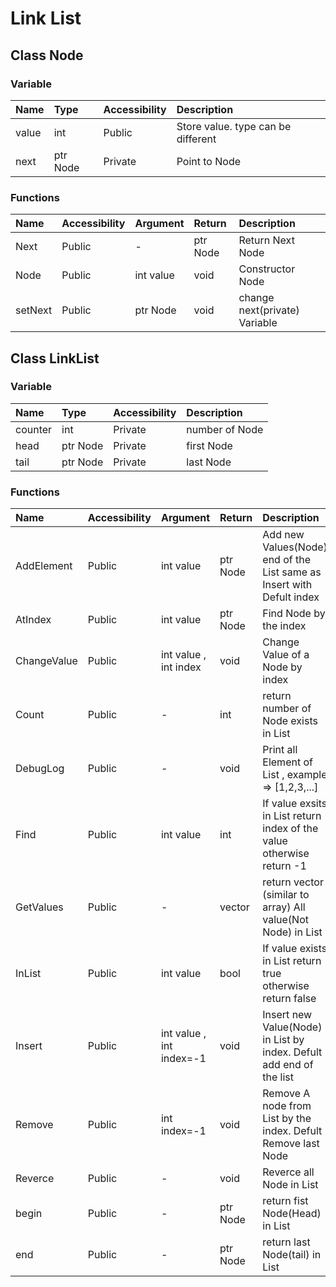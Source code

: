 # Link List

## Class Node

### Variable

|    Name     |    Type     | Accessibility |  Description						           |
| :--------   | :---------  |  :--------    | :----------						             |
|    value    |    int      |    Public  	  | Store value. type can be different |
|    next     |  ptr Node   |	   Private    | Point to Node						           |


### Functions 

|    Name     | Accessibility |   Argument  |   Return    | Description                   |
| :--------   |  :--------    |   :------   |	 :--------  |:-------------                 |
|    Next     |	    Public 	  |      -      |   ptr Node  | Return Next Node	      		  |
|    Node     |     Public 	  |  int value  |   void      | Constructor Node              |
|   setNext   |     Public 	  |	  ptr Node  |	  void      | change next(private) Variable |


## Class LinkList

### Variable

|    Name     |    Type     | Accessibility |  Description   |
| :--------   | :---------  |  :--------    | :----------    |
|    counter  |    int      |    Private  	| number of Node |
|    head     |  ptr Node   |	   Private	  | first Node     |
|    tail     |  ptr Node   |	   Private	  | last Node      |

### Functions 

|    Name     | Accessibility |          Argument            |   Return        |   Description															                           |
|:------------|:--------------|:-----------------------------|:----------------|:----------------------------------------------------------------------|
|  AddElement |	    Public    |        int value             |     ptr Node    | Add new Values(Node) end of the List same as Insert with Defult index |
|   AtIndex   |     Public    |        int value             |     ptr Node    | Find Node by the index							    		                           |
| ChangeValue |     Public    |   int value , int index      |	      void     | Change Value of a Node by index									                     |
|    Count    |     Public    |	           -                 |	      int      | return number of Node exists in List								                	 |
|  DebugLog   |     Public    |	           -                 |	      void     | Print all Element of List , example => [1,2,3,...]				          	 |
|	 Find       |     Public    |	        int value            |	      int      | If value exsits in List return index of the value otherwise return -1 |
|  GetValues  |     Public    |	           -                 |      vector     | return vector (similar to array) All value(Not Node) in List			     |
|   InList    |     Public    |	        int value            |	      bool     | If value exists in List return true otherwise return false			       |
|   Insert    |     Public    |  int value , int index=-1    |	      void     | Insert new Value(Node) in List by index. Defult add end of the list   |
|   Remove    |     Public    |	      int index=-1           |	      void     | Remove A node from List by the index. Defult Remove last Node		   	 |
|   Reverce   |     Public    |	             -               |	      void     | Reverce all Node in List											                      	 |
|    begin    |     Public    |	             -               |	    ptr Node   | return fist Node(Head) in List									                    	 |
|     end     |     Public    |	             -               |	    ptr Node   | return last Node(tail) in List									                     	 |
